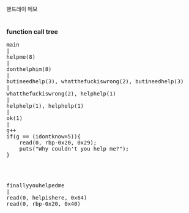 핸드레이 메모<br>
<br>
<h3>function call tree</h3>
<pre>
main
|
helpme(8)
|
donthelphim(8)
|
butineedhelp(3), whatthefuckiswrong(2), butineedhelp(3)
|
whatthefuckiswrong(2), helphelp(1)
|
helphelp(1), helphelp(1)
|
ok(1)
|
g++
if(g == (idontknow=5)){
	read(0, rbp-0x20, 0x29);
	puts("Why couldn't you help me?");
}
<br>
<br>
finallyyouhelpedme
|
read(0, helpishere, 0x64)
read(0, rbp-0x20, 0x40)
</pre>
